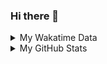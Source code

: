 ### Hi there 👋

<!--
**cdfmlr/cdfmlr** is a ✨ _special_ ✨ repository because its `README.md` (this file) appears on your GitHub profile.

Here are some ideas to get you started:

- 🔭 I’m currently working on ...
- 🌱 I’m currently learning ...
- 👯 I’m looking to collaborate on ...
- 🤔 I’m looking for help with ...
- 💬 Ask me about ...
- 📫 How to reach me: ...
- 😄 Pronouns: ...
- ⚡ Fun fact: ...
-->

<details>

<summary>My Wakatime Data</summary>

<!--START_SECTION:waka-->
![Lines of code](https://img.shields.io/badge/From%20Hello%20World%20I%27ve%20Written-615474%20lines%20of%20code-blue)

**🐱 My Github Data** 

> 🏆 113 Contributions in the Year 2021
 > 
> 📦 239.0 kB Used in Github's Storage 
 > 
> 🚫 Not Opted to Hire
 > 
> 📜 36 Public Repositories 
 > 
> 🔑 4 Private Repositories  
 > 
**I'm an Early 🐤** 

```text
🌞 Morning    167 commits    ██████░░░░░░░░░░░░░░░░░░░   24.38% 
🌆 Daytime    263 commits    █████████░░░░░░░░░░░░░░░░   38.39% 
🌃 Evening    243 commits    ████████░░░░░░░░░░░░░░░░░   35.47% 
🌙 Night      12 commits     ░░░░░░░░░░░░░░░░░░░░░░░░░   1.75%

```
📅 **I'm Most Productive on Friday** 

```text
Monday       79 commits     ███░░░░░░░░░░░░░░░░░░░░░░   11.53% 
Tuesday      110 commits    ████░░░░░░░░░░░░░░░░░░░░░   16.06% 
Wednesday    102 commits    ███░░░░░░░░░░░░░░░░░░░░░░   14.89% 
Thursday     80 commits     ███░░░░░░░░░░░░░░░░░░░░░░   11.68% 
Friday       113 commits    ████░░░░░░░░░░░░░░░░░░░░░   16.5% 
Saturday     104 commits    ███░░░░░░░░░░░░░░░░░░░░░░   15.18% 
Sunday       97 commits     ███░░░░░░░░░░░░░░░░░░░░░░   14.16%

```


📊 **This Week I Spent My Time On** 

```text
⌚︎ Time Zone: Asia/Shanghai

```

**I Mostly Code in Python** 

```text
Python                   9 repos             ██████░░░░░░░░░░░░░░░░░░░   25.0% 
Go                       9 repos             ██████░░░░░░░░░░░░░░░░░░░   25.0% 
Java                     4 repos             ██░░░░░░░░░░░░░░░░░░░░░░░   11.11% 
HTML                     2 repos             █░░░░░░░░░░░░░░░░░░░░░░░░   5.56% 
C#                       2 repos             █░░░░░░░░░░░░░░░░░░░░░░░░   5.56%

```



<!--END_SECTION:waka-->

</details>

<details>
 
 <summary>My GitHub Stats</summary>

[![CDFMLR's github stats](https://github-readme-stats.vercel.app/api?username=cdfmlr&count_private=true&show_icons=true)](https://github.com/anuraghazra/github-readme-stats)

</details>
